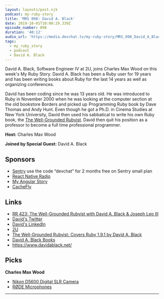 ```yaml
---
layout: layouts/post.njk
podcast: my-ruby-story
title: 'MRS 098: David A. Black'
date: 2019-10-01T10:00:29.339Z
episode_number: 098
duration: '40:12'
audio_url: 'https://media.devchat.tv/my-ruby-story/MRS_098_David_A_Black.mp3'
tags:
  - my_ruby_story
  - podcast
  - David A. Black
---
```

David A. Black, Software Engineer IV at 2U, joins Charles Max Wood on this week's My Ruby Story. David A. Black has been a Ruby user for 19 years and has been writing books about Ruby for the last 14 years as well as  organizing conferences.

David has been coding since he was 13 years old. He was introduced to Ruby in November 2000 when he was looking at the computer section at the old bookstore Borders and picked up  Programming Ruby book by Dave Thomas and Andy Hunt.  Even though he got a Ph.D. in Cinema Studies at New York University, David then used his sabbatical to write his own Ruby book, the [The Well-Grounded Rubyist](https://www.amazon.com/Well-Grounded-Rubyist-Covers-Ruby-1-9-1/dp/1933988657). David then quit his position as a professor to become a full time professional programmer. 

**Host:** Charles Max Wood

**Joined by Special Guest:** David A. Black

## Sponsors

* [Sentry](https://sentry.io/) use the code “devchat” for 2 months free on Sentry small plan
* [React Native Radio](https://devchat.tv/react-native-radio/)
* [My Angular Story ](https://devchat.tv/my-angular-story/)
* [CacheFly](https://www.cachefly.com/)

## Links

* [RR 423: The Well-Grounded Rubyist with David A. Black & Joseph Leo III](https://devchat.tv/ruby-rogues/rr-423-the-well-grounded-rubyist-with-david-a-black-joseph-leo-iii/)
* [David's Twitter](https://twitter.com/david_a_black)
* [David's LinkedIn](https://www.linkedin.com/in/dablack/)
* [2U](https://2u.com/)
* [The Well-Grounded Rubyist: Covers Ruby 1.9.1 by David A. Black](https://www.amazon.com/Well-Grounded-Rubyist-Covers-Ruby-1-9-1/dp/1933988657)
* [David A. Black Books](https://www.amazon.com/David-A.-Black/e/B001K7RPQO%3Fref=dbs_a_mng_rwt_scns_share)
* <https://www.davidablack.net/>

## Picks

**Charles Max Wood**

* [Nikon D5600 Digital SLR Camera](https://www.nikonusa.com/en/nikon-products/product/dslr-cameras/d5600.html)
* [RØDE Microphones](https://www.rode.com/microphones/reporter)

- - -
